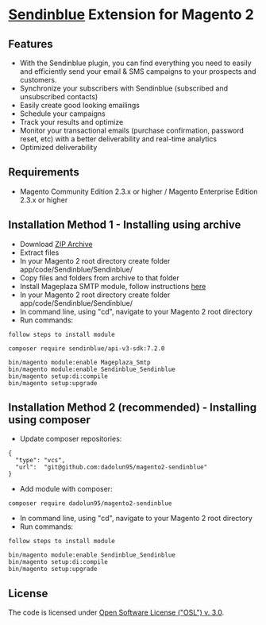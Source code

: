 # [Sendinblue](http://sendinblue.com/) Extension for Magento 2

## Features
  * With the Sendinblue plugin, you can find everything you need to easily and efficiently send your email & SMS campaigns to your prospects and customers.
  * Synchronize your subscribers with Sendinblue (subscribed and unsubscribed contacts)
  * Easily create good looking emailings
  * Schedule your campaigns
  * Track your results and optimize
  * Monitor your transactional emails (purchase confirmation, password reset, etc) with a better deliverability and real-time analytics
  * Optimized deliverability

## Requirements
  * Magento Community Edition 2.3.x or higher / Magento Enterprise Edition 2.3.x or higher
  

## Installation Method 1 - Installing using archive
  * Download [ZIP Archive](https://github.com/dadolun95/magento2-sendinblue/archive/master.zip)
  * Extract files
  * In your Magento 2 root directory create folder app/code/Sendinblue/Sendinblue/
  * Copy files and folders from archive to that folder
  * Install Mageplaza SMTP module, follow instructions [here](https://github.com/mageplaza/magento-2-smtp)
  * In your Magento 2 root directory create folder app/code/Sendinblue/Sendinblue/
  * In command line, using "cd", navigate to your Magento 2 root directory
  * Run commands:
```
follow steps to install module 

composer require sendinblue/api-v3-sdk:7.2.0

bin/magento module:enable Mageplaza_Smtp
bin/magento module:enable Sendinblue_Sendinblue
bin/magento setup:di:compile
bin/magento setup:upgrade
```

## Installation Method 2 (recommended) - Installing using composer
  * Update composer repositories:
```
{
  "type": "vcs",
  "url":  "git@github.com:dadolun95/magento2-sendinblue"
}
```
  * Add module with composer:
```
composer require dadolun95/magento2-sendinblue
```
  * In command line, using "cd", navigate to your Magento 2 root directory
  * Run commands:
```
follow steps to install module 

bin/magento module:enable Sendinblue_Sendinblue
bin/magento setup:di:compile
bin/magento setup:upgrade
```

## License
The code is licensed under [Open Software License ("OSL") v. 3.0](http://opensource.org/licenses/osl-3.0.php).

